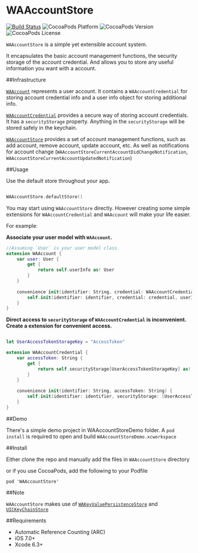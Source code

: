 # WAAccountStore
[![Build Status](https://travis-ci.org/YuAo/WAAccountStore.svg?branch=master)](https://travis-ci.org/YuAo/WAAccountStore)
![CocoaPods Platform](https://img.shields.io/cocoapods/p/WAAccountStore.svg?style=flat-square)
![CocoaPods Version](https://img.shields.io/cocoapods/v/WAAccountStore.svg?style=flat-square)
![CocoaPods License](https://img.shields.io/cocoapods/l/WAAccountStore.svg?style=flat-square)

`WAAccountStore` is a simple yet extensible account system.

It encapsulates the basic account management functions, the security storage of the account credential. And allows you to store any useful information you want with a account.

##Infrastructure

[`WAAccount`](https://github.com/YuAo/WAAccountStore/blob/master/WAAccountStore/WAAccount.h) represents a user account. It contains a `WAAccountCredential` for storing account credential info and a user info object for storing additional info.

[`WAAccountCredential`](https://github.com/YuAo/WAAccountStore/blob/master/WAAccountStore/WAAccountCredential.h) provides a secure way of storing account credentials. It has a `securityStorage` property. Anything in the `securityStorage` will be stored safely in the keychain.

[`WAAccountStore`](https://github.com/YuAo/WAAccountStore/blob/master/WAAccountStore/WAAccountStore.h) provides a set of account management functions, such as add account, remove account, update account, etc. As well as notifications for account change (`WAAccountStoreCurrentAccountDidChangeNotification`, `WAAccountStoreCurrentAccountUpdatedNotification`)

##Usage

Use the default store throughout your app.

```swift

WAAccountStore.defaultStore()

```

You may start using `WAAccountStore` directly. However creating some simple extensions for `WAAccountCredential` and `WAAccount` will make your life easier.

For example:

__Associate your user model with `WAAccount`.__

```swift
//Assuming `User` is your user model class.
extension WAAccount {
    var user: User {
        get {
            return self.userInfo as! User
        }
    }
    
    convenience init(identifier: String, credential: WAAccountCredential, user: User) {
        self.init(identifier: identifier, credential: credential, userInfo: user)
    }
}
```

__Direct access to `securityStorage` of `WAAccountCredential` is inconvenient. Create a extension for convenient access.__

```swift

let UserAccessTokenStorageKey = "AccessToken"

extension WAAccountCredential {
    var accessToken: String {
        get {
            return self.securityStorage[UserAccessTokenStorageKey] as! String
        }
    }
    
    convenience init(identifier: String, accessToken: String) {
        self.init(identifier: identifier, securityStorage: [UserAccessTokenStorageKey: accessToken])
    }
}

```

##Demo

There's a simple demo project in WAAccountStoreDemo folder. A `pod install` is required to open and build `WAAccountStoreDemo.xcworkspace`

##Install

Either clone the repo and manually add the files in `WAAccountStore` directory

or if you use CocoaPods, add the following to your Podfile

	pod 'WAAccountStore'


##Note

`WAAccountStore` makes use of [`WAKeyValuePersistenceStore`](https://github.com/YuAo/WAKeyValuePersistenceStore) and [`UICKeyChainStore`](https://github.com/kishikawakatsumi/UICKeyChainStore)

##Requirements

* Automatic Reference Counting (ARC)
* iOS 7.0+
* Xcode 6.3+
